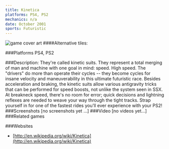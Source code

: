 ```yaml
---
title: Kinetica
platforms: PS4, PS2
mechanics: n/a
date: October 2001
sports: Futuristic
---
```

![game cover art](//images.igdb.com/igdb/image/upload/t_cover_big/ymkcyf26rheihf8ftjuj.jpg "Logo Title Text 1")
####Alternative tiles:

###Platforms
PS4, PS2

###Description:
They're called kinetic suits. They represent a total merging of man and machine with one goal in mind: speed. High speed. The "drivers" do more than operate their cycles -- they become cycles for insane velocity and maneuverability in this ultimate futuristic race. Besides acceleration and braking, the kinetic suits allow various antigravity tricks that can be performed for speed boosts, not unlike the system seen in SSX. At breakneck speed, there's no room for error; quick decisions and lightning reflexes are needed to weave your way through the tight tracks. Strap yourself in for one of the fastest rides you'll ever experience with your PS2!
###Screenshots
[no screenshots yet ...]
###Video
[no videos yet...]
###Related games

###Websites
* [http://en.wikipedia.org/wiki/Kinetica](http://en.wikipedia.org/wiki/Kinetica)
